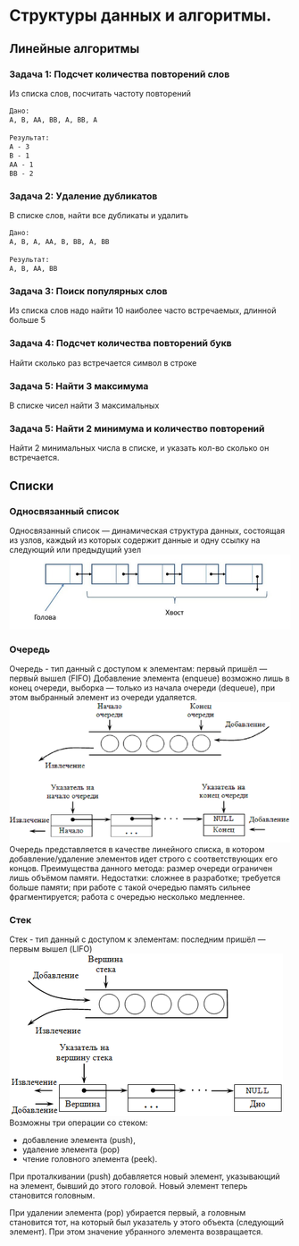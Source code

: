 # Структуры данных и алгоритмы.

## Линейные алгоритмы

### Задача 1: Подсчет количества повторений слов
Из списка слов, посчитать частоту повторений

    Дано:
    А, В, АА, ВВ, А, ВВ, А
    
    Результат:
    А - 3
    В - 1
    АА - 1
    ВВ - 2


### Задача 2: Удаление дубликатов
В списке слов, найти все дубликаты и удалить

    Дано:
    А, В, А, АА, В, ВВ, А, ВВ
    
    Результат:
    А, В, АА, ВВ

### Задача 3: Поиск популярных слов
Из списка слов надо найти 10 наиболее часто встречаемых, длинной больше 5

### Задача 4: Подсчет количества повторений букв
Найти сколько раз встречается символ в строке

### Задача 5: Найти 3 максимума
В списке чисел найти 3 максимальных

### Задача 5: Найти 2 минимума и количество повторений
Найти 2 минимальных числа в списке, и указать кол-во сколько он встречается.


## Списки

### Односвязанный список
Односвязанный список — динамическая структура данных, состоящая из узлов, каждый из которых содержит данные и одну ссылку на следующий или предыдущий узел
![](recources/singly_list.jpg)

### Очередь
Очередь - тип данный с доступом к элементам: первый пришёл — первый вышел (FIFO)
Добавление элемента (enqueue) возможно лишь в конец очереди, выборка — только из начала очереди (dequeue), при этом выбранный элемент из очереди удаляется.
![](recources/queue.png)
Очередь представляется в качестве линейного списка, в котором добавление/удаление элементов идет строго с соответствующих его концов.
Преимущества данного метода: размер очереди ограничен лишь объёмом памяти.
Недостатки: сложнее в разработке; требуется больше памяти; при работе с такой очередью память сильнее фрагментируется; работа с очередью несколько медленнее.

### Стек
Стек - тип данный с доступом к элементам: последним пришёл — первым вышел (LIFO)
![](recources/stack.png)
Возможны три операции со стеком: 
- добавление элемента (push),
- удаление элемента (pop)
- чтение головного элемента (peek).

При проталкивании (push) добавляется новый элемент, указывающий на элемент, бывший до этого головой. Новый элемент теперь становится головным.

При удалении элемента (pop) убирается первый, а головным становится тот, на который был указатель у этого объекта (следующий элемент). При этом значение убранного элемента возвращается. 